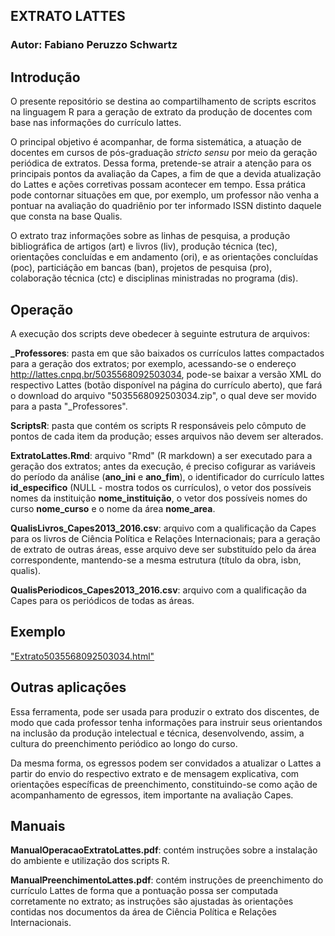 ## EXTRATO LATTES

### Autor: Fabiano Peruzzo Schwartz

## Introdução

O presente repositório se destina ao compartilhamento de scripts escritos na linguagem R para a geração de extrato da produção de docentes com base nas informações do currículo lattes.

O principal objetivo é acompanhar, de forma sistemática, a atuação de docentes em cursos de pós-graduação *stricto sensu* por meio da geração periódica de extratos. Dessa forma, pretende-se atrair a atenção para os principais pontos da avaliação da Capes, a fim de que a devida atualização do Lattes e ações corretivas possam acontecer em tempo. Essa prática pode contornar situações em que, por exemplo, um professor não venha a pontuar na avaliação do quadriênio por ter informado ISSN distinto daquele que consta na base Qualis.

O extrato traz informações sobre as linhas de pesquisa, a produção bibliográfica de artigos (art) e livros (liv), produção técnica (tec), orientações concluídas e em andamento (ori), e as orientações concluídas (poc), particiáção em bancas (ban), projetos de pesquisa (pro), colaboração técnica (ctc) e disciplinas ministradas no programa (dis).

## Operação

A execução dos scripts deve obedecer à seguinte estrutura de arquivos:

**_Professores**: pasta em que são baixados os currículos lattes compactados para a geração dos extratos; por exemplo, acessando-se o endereço 	
http://lattes.cnpq.br/5035568092503034, pode-se baixar a versão XML do respectivo Lattes (botão disponível na página do currículo aberto), que fará o download do arquivo "5035568092503034.zip", o qual deve ser movido para a pasta "_Professores".

**ScriptsR**: pasta que contém os scripts R responsáveis pelo cômputo de pontos de cada item da produção; esses arquivos não devem ser alterados.

**ExtratoLattes.Rmd**: arquivo "Rmd" (R markdown) a ser executado para a geração dos extratos; antes da execução, é preciso cofigurar as variáveis do período da análise (**ano_ini** e **ano_fim**), o identificador do currículo lattes **id_especifico** (NULL - mostra todos os currículos), o vetor dos possíveis nomes da instituição **nome_instituição**, o vetor dos possíveis nomes do curso **nome_curso** e o nome da área **nome_area**.

**QualisLivros_Capes2013_2016.csv**: arquivo com a qualificação da Capes para os livros de Ciência Política e Relações Internacionais; para a geração de extrato de outras áreas, esse arquivo deve ser substituído pelo da área correspondente, mantendo-se a mesma estrutura (título da obra, isbn, qualis). 

**QualisPeriodicos_Capes2013_2016.csv**: arquivo com a qualificação da Capes para os periódicos de todas as áreas.

## Exemplo

["Extrato5035568092503034.html"](http://htmlpreview.github.com/?https://github.com/Cefor/extratolattes/blob/master/Extrato5035568092503034.html)  

## Outras aplicações

Essa ferramenta, pode ser usada para produzir o extrato dos discentes, de modo que cada professor tenha informações para instruir seus orientandos na inclusão da produção intelectual e técnica, desenvolvendo, assim, a cultura do preenchimento periódico ao longo do curso.

Da mesma forma, os egressos podem ser convidados a atualizar o Lattes a partir do envio do respectivo extrato e de mensagem explicativa, com orientações específicas de preenchimento, constituindo-se como ação de acompanhamento de egressos, item importante na avaliação Capes.

## Manuais

**ManualOperacaoExtratoLattes.pdf**: contém instruções sobre a instalação do ambiente e utilização dos scripts R.

**ManualPreenchimentoLattes.pdf**: contém instruções de preenchimento do currículo Lattes de forma que a pontuação possa ser computada corretamente no extrato; as instruções são ajustadas às orientações contidas nos documentos da área de Ciência Política e Relações Internacionais.
